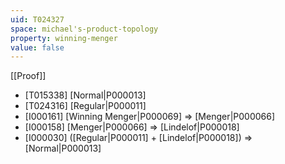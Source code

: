 ```yaml
---
uid: T024327
space: michael's-product-topology
property: winning-menger
value: false
---
```

[[Proof]]

* [T015338] [Normal|P000013]
* [T024316] [Regular|P000011]
* [I000161] [Winning Menger|P000069] => [Menger|P000066]
* [I000158] [Menger|P000066] => [Lindelof|P000018]
* [I000030] ([Regular|P000011] + [Lindelof|P000018]) => [Normal|P000013]

